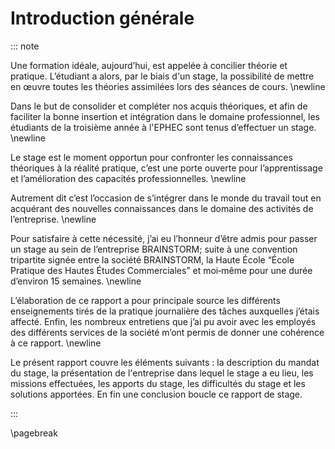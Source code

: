 Introduction générale
======================

::: note

Une formation idéale, aujourd’hui, est appelée à concilier théorie et pratique. L’étudiant a alors, par le biais 
d'un stage, la possibilité de mettre en œuvre toutes les théories assimilées lors des séances de cours. \newline

Dans le but de consolider et compléter nos acquis théoriques, et afin de faciliter la
bonne insertion et intégration dans le domaine professionnel, les étudiants de la troisième année à
l'EPHEC sont tenus d’effectuer un stage. \newline

Le stage est le moment opportun pour confronter les connaissances
théoriques à la réalité pratique, c’est une porte ouverte pour l’apprentissage et l’amélioration des capacités 
professionnelles. \newline

Autrement dit c’est l’occasion de s’intégrer dans le monde du travail tout en
acquérant des nouvelles connaissances dans le domaine des activités de
l’entreprise. \newline

Pour satisfaire à cette nécessité, j’ai eu l’honneur d’être admis pour passer un stage au sein de l’entreprise
BRAINSTORM; suite à une convention tripartite signée entre la société BRAINSTORM, la Haute École “École Pratique des Hautes Études Commerciales” et moi‑même pour une durée
d’environ 15 semaines. \newline

L’élaboration de ce rapport a pour principale source les différents enseignements tirés de la pratique journalière des 
tâches auxquelles j’étais affecté. Enfin, les nombreux entretiens que j’ai pu avoir avec les employés des différents 
services de la société m’ont permis de donner une cohérence à ce rapport. \newline

Le présent rapport couvre les éléments suivants : la description du mandat du stage, la présentation de l'entreprise 
dans lequel le stage a eu lieu, les missions effectuées, les apports du stage, 
les difficultés du stage et les solutions apportées. En fin une conclusion boucle ce rapport de stage.

:::

\pagebreak

